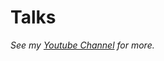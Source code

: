 # Talks

<!-- Talk listing will be added here. -->

_See my [Youtube Channel](https://www.youtube.com/@john0isaac) for more._
